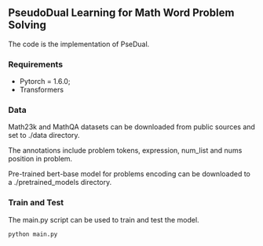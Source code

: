 ## PseudoDual Learning for Math Word Problem Solving  
The code is the implementation of PseDual.

### Requirements
* Pytorch = 1.6.0;
* Transformers

### Data
Math23k and MathQA datasets can be downloaded from public sources and set to ./data directory. 

The annotations include problem tokens, expression, num_list and nums position in problem.

Pre-trained bert-base model for problems encoding can be downloaded to a ./pretrained_models directory.

### Train and Test
The main.py script can be used to train and test the model. 
```
python main.py
```
